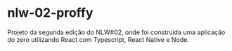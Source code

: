 # nlw-02-proffy
Projeto da segunda edição do NLW#02, onde foi construida uma aplicação do zero utilizando React com Typescript, React Native e Node.
